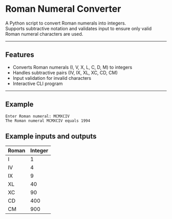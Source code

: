 # Roman Numeral Converter

A Python script to convert Roman numerals into integers.  
Supports subtractive notation and validates input to ensure only valid Roman numeral characters are used.

---

## Features
- Converts Roman numerals (I, V, X, L, C, D, M) to integers
- Handles subtractive pairs (IV, IX, XL, XC, CD, CM)
- Input validation for invalid characters
- Interactive CLI program

---
## Example
```
Enter Roman numeral: MCMXCIV
The Roman numeral MCMXCIV equals 1994

```
## Example inputs and outputs 

| Roman   | Integer |
| ------- | ------- |
| I       | 1       |
| IV      | 4       |
| IX      | 9       |
| XL      | 40      |
| XC      | 90      |
| CD      | 400     |
| CM      | 900     |



